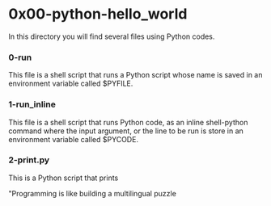 # 0x00-python-hello_world

In this directory you will find several files using Python codes.

### 0-run
This file is a shell script that runs a Python script whose name is saved in an environment variable called $PYFILE.

### 1-run_inline
This file is a shell script that runs Python code, as an inline shell-python command where the input argument, or the line to be run is store in an environment variable called $PYCODE.

### 2-print.py
This is a Python script that prints

\"Programming is like building a multilingual puzzle

